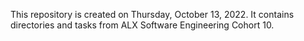 This repository is created on Thursday, October 13, 2022. It contains directories and tasks from ALX Software Engineering Cohort 10.

